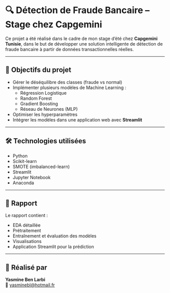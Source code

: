 # 🔍 Détection de Fraude Bancaire – Stage chez Capgemini

Ce projet a été réalisé dans le cadre de mon stage d’été chez **Capgemini Tunisie**, dans le but de développer une solution intelligente de détection de fraude bancaire à partir de données transactionnelles réelles.

---

## 🎯 Objectifs du projet

- Gérer le déséquilibre des classes (fraude vs normal)
- Implémenter plusieurs modèles de Machine Learning :
  - Régression Logistique
  - Random Forest
  - Gradient Boosting
  - Réseau de Neurones (MLP)
- Optimiser les hyperparamètres
- Intégrer les modèles dans une application web avec **Streamlit**

---

## 🛠️ Technologies utilisées

- Python
- Scikit-learn
- SMOTE (imbalanced-learn)
- Streamlit
- Jupyter Notebook
- Anaconda

---

## 📄 Rapport


Le rapport contient :
- EDA détaillée
- Prétraitement
- Entraînement et évaluation des modèles
- Visualisations
- Application Streamlit pour la prédiction

---

## 👤 Réalisé par

**Yasmine Ben Larbi**  
📧 yasminebl@hotmail.fr
